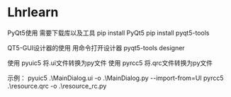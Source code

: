 # Lhrlearn

PyQt5使用
需要下载库以及工具
pip install PyQt5
pip install pyqt5-tools

QT5-GUI设计器的使用
用命令打开设计器   pyqt5-tools designer

使用 pyuic5 将.ui文件转换为py文件
使用 pyrcc5 将.qrc文件转换为py文件

示例：
pyuic5 .\MainDialog.ui -o .\MainDialog.py --import-from=UI
pyrcc5 .\resource.qrc -o .\resource_rc.py
